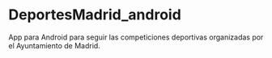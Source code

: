 # DeportesMadrid_android
App para Android para seguir las competiciones deportivas organizadas por el Ayuntamiento de Madrid.
